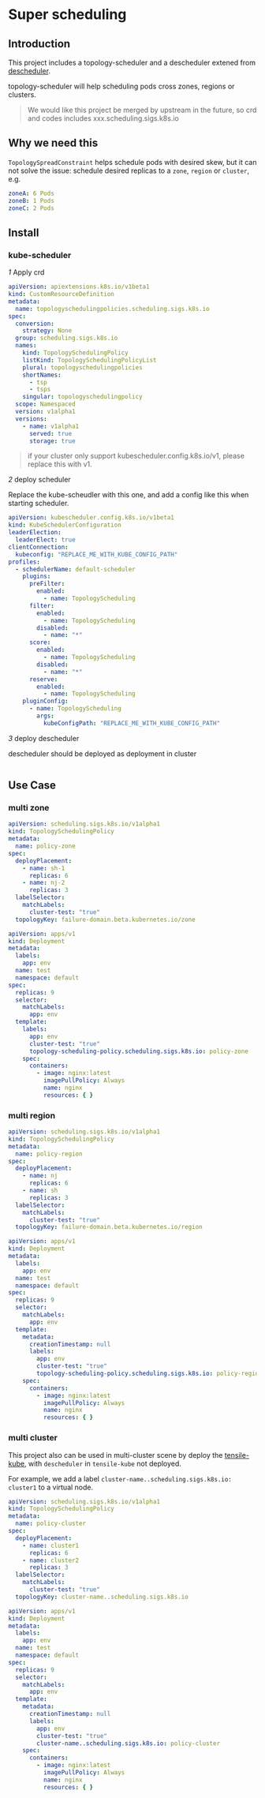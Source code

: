 # Super scheduling

## Introduction

This project includes a topology-scheduler and a descheduler extened
from [descheduler](https://github.com/kubernetes-sigs/descheduler.git).

topology-scheduler will help scheduling pods cross zones, regions or clusters.

> We would like this project be merged by upstream in the future, so crd and codes includes xxx.scheduling.sigs.k8s.io

## Why we need this

`TopologySpreadConstraint` helps schedule pods with desired skew, but it can not solve the issue: schedule desired
replicas to a `zone`, `region` or `cluster`, e.g.

```yaml
zoneA: 6 Pods
zoneB: 1 Pods
zoneC: 2 Pods
```

## Install

### kube-scheduler

*1* Apply crd

```yaml
apiVersion: apiextensions.k8s.io/v1beta1
kind: CustomResourceDefinition
metadata:
  name: topologyschedulingpolicies.scheduling.sigs.k8s.io
spec:
  conversion:
    strategy: None
  group: scheduling.sigs.k8s.io
  names:
    kind: TopologySchedulingPolicy
    listKind: TopologySchedulingPolicyList
    plural: topologyschedulingpolicies
    shortNames:
      - tsp
      - tsps
    singular: topologyschedulingpolicy
  scope: Namespaced
  version: v1alpha1
  versions:
    - name: v1alpha1
      served: true
      storage: true
```

> if your cluster only support kubescheduler.config.k8s.io/v1, please replace this with v1.

*2* deploy scheduler

Replace the kube-scheudler with this one, and add a config like this when starting scheduler.

```yaml
apiVersion: kubescheduler.config.k8s.io/v1beta1
kind: KubeSchedulerConfiguration
leaderElection:
  leaderElect: true
clientConnection:
  kubeconfig: "REPLACE_ME_WITH_KUBE_CONFIG_PATH"
profiles:
  - schedulerName: default-scheduler
    plugins:
      preFilter:
        enabled:
          - name: TopologyScheduling
      filter:
        enabled:
          - name: TopologyScheduling
        disabled:
          - name: "*"
      score:
        enabled:
          - name: TopologyScheduling
        disabled:
          - name: "*"
      reserve:
        enabled:
          - name: TopologyScheduling
    pluginConfig:
      - name: TopologyScheduling
        args:
          kubeConfigPath: "REPLACE_ME_WITH_KUBE_CONFIG_PATH"
```

*3* deploy descheduler

descheduler should be deployed as deployment in cluster

```yaml

```

## Use Case

### multi zone

```yaml
apiVersion: scheduling.sigs.k8s.io/v1alpha1
kind: TopologySchedulingPolicy
metadata:
  name: policy-zone
spec:
  deployPlacement:
    - name: sh-1
      replicas: 6
    - name: nj-2
      replicas: 3
  labelSelector:
    matchLabels:
      cluster-test: "true"
  topologyKey: failure-domain.beta.kubernetes.io/zone
```

```yaml
apiVersion: apps/v1
kind: Deployment
metadata:
  labels:
    app: env
  name: test
  namespace: default
spec:
  replicas: 9
  selector:
    matchLabels:
      app: env
  template:
    labels:
      app: env
      cluster-test: "true"
      topology-scheduling-policy.scheduling.sigs.k8s.io: policy-zone
    spec:
      containers:
        - image: nginx:latest
          imagePullPolicy: Always
          name: nginx
          resources: { }
```

### multi region

```yaml
apiVersion: scheduling.sigs.k8s.io/v1alpha1
kind: TopologySchedulingPolicy
metadata:
  name: policy-region
spec:
  deployPlacement:
    - name: nj
      replicas: 6
    - name: sh
      replicas: 3
  labelSelector:
    matchLabels:
      cluster-test: "true"
  topologyKey: failure-domain.beta.kubernetes.io/region
```

```yaml
apiVersion: apps/v1
kind: Deployment
metadata:
  labels:
    app: env
  name: test
  namespace: default
spec:
  replicas: 9
  selector:
    matchLabels:
      app: env
  template:
    metadata:
      creationTimestamp: null
      labels:
        app: env
        cluster-test: "true"
        topology-scheduling-policy.scheduling.sigs.k8s.io: policy-region
    spec:
      containers:
        - image: nginx:latest
          imagePullPolicy: Always
          name: nginx
          resources: { }
```

### multi cluster

This project also can be used in multi-cluster scene by deploy the
[tensile-kube](https://github.com/virtual-kubelet/tensile-kube), with `descheduler` in `tensile-kube` not deployed.

For example, we add a label `cluster-name..scheduling.sigs.k8s.io: cluster1` to a virtual node.

```yaml
apiVersion: scheduling.sigs.k8s.io/v1alpha1
kind: TopologySchedulingPolicy
metadata:
  name: policy-cluster
spec:
  deployPlacement:
    - name: cluster1
      replicas: 6
    - name: cluster2
      replicas: 3
  labelSelector:
    matchLabels:
      cluster-test: "true"
  topologyKey: cluster-name..scheduling.sigs.k8s.io
```

```yaml
apiVersion: apps/v1
kind: Deployment
metadata:
  labels:
    app: env
  name: test
  namespace: default
spec:
  replicas: 9
  selector:
    matchLabels:
      app: env
  template:
    metadata:
      creationTimestamp: null
      labels:
        app: env
        cluster-test: "true"
        cluster-name..scheduling.sigs.k8s.io: policy-cluster
    spec:
      containers:
        - image: nginx:latest
          imagePullPolicy: Always
          name: nginx
          resources: { }
```